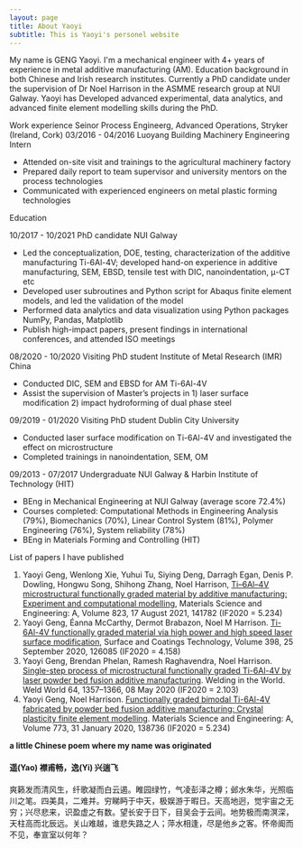 ```yaml
---
layout: page
title: About Yaoyi
subtitle: This is Yaoyi's personel website
---
```


My name is GENG Yaoyi. I'm a mechanical engineer with 4+ years of experience in metal additive manufacturing (AM). Education background in both Chinese and Irish research institutes. Currently a PhD candidate under the supervision of Dr Noel Harrison in the ASMME research group at NUI Galway. Yaoyi has Developed advanced experimental, data analytics, and advanced finite element modelling skills during the PhD. 

Work experience 
Seinor Process Engineerg, Advanced Operations, Stryker (Ireland, Cork)
03/2016 - 04/2016	Luoyang Building Machinery 		Engineering Intern 
- Attended on-site visit and trainings to the agricultural machinery factory
- Prepared daily report to team supervisor and university mentors on the process technologies
- Communicated with experienced engineers on metal plastic forming technologies 

Education

10/2017 - 10/2021	PhD candidate			NUI Galway  
- Led the conceptualization, DOE, testing, characterization of the additive manufacturing Ti-6Al-4V; developed hand-on experience in additive manufacturing, SEM, EBSD, tensile test with DIC, nanoindentation, μ-CT etc
- Developed user subroutines and Python script for Abaqus finite element models, and led the validation of the model
- Performed data analytics and data visualization using Python packages NumPy, Pandas, Matplotlib 
- Publish high-impact papers, present findings in international conferences, and attended ISO meetings

08/2020 - 10/2020	Visiting PhD student 			Institute of Metal Research (IMR) China  
- Conducted DIC, SEM and EBSD for AM Ti-6Al-4V
- Assist the supervision of Master’s projects in 1) laser surface modification 2) impact hydroforming of dual phase steel

09/2019 - 01/2020	Visiting PhD student			Dublin City University  
- Conducted laser surface modification on Ti-6Al-4V and investigated the effect on microstructure
- Completed trainings in nanoindentation, SEM, OM 

09/2013 - 07/2017	Undergraduate 	NUI Galway & Harbin Institute of Technology (HIT)  
- BEng in Mechanical Engineering at NUI Galway (average score 72.4%)
 - Courses completed: Computational Methods in Engineering Analysis (79%), Biomechanics (70%), Linear Control System (81%), Polymer Engineering (76%), System reliability (78%)
- BEng in Materials Forming and Controlling (HIT)	

List of papers I have published 
1. Yaoyi Geng, Wenlong Xie, Yuhui Tu, Siying Deng, Darragh Egan, Denis P. Dowling, Hongwu Song, Shihong Zhang, Noel Harrison, [Ti–6Al–4V microstructural functionally graded material by additive manufacturing: Experiment and computational modelling](www.sciencedirect.com/science/article/pii/S0921509321010480), Materials Science and Engineering: A, Volume 823, 17 August 2021, 141782 (IF2020 = 5.234)
2. Yaoyi Geng, Éanna McCarthy, Dermot Brabazon, Noel M Harrison. [Ti-6Al-4V functionally graded material via high power and high speed laser surface modification](www.sciencedirect.com/science/article/pii/S0257897220307544), Surface and Coatings Technology, Volume 398, 25 September 2020, 126085 (IF2020 = 4.158)
3. Yaoyi Geng, Brendan Phelan, Ramesh Raghavendra, Noel Harrison. [Single-step process of microstructural functionally graded Ti-6Al-4V by laser powder bed fusion additive manufacturing](https://link.springer.com/article/10.1007/s40194-020-00907-1). Welding in the World. Weld World 64, 1357–1366, 08 May 2020 (IF2020 = 2.103)
4. Yaoyi Geng, Noel Harrison. [Functionally graded bimodal Ti-6Al-4V fabricated by powder bed fusion additive manufacturing: Crystal plasticity finite element modelling](https://www.sciencedirect.com/science/article/pii/S0921509319315229). Materials Science and Engineering: A, Volume 773, 31 January 2020, 138736 (IF2020 = 5.234)	

**a little Chinese poem where my name was originated**

#### **遥(Yao)** 襟甫畅，**逸(Yi)** 兴遄飞

爽籁发而清风生，纤歌凝而白云遏。睢园绿竹，气凌彭泽之樽；邺水朱华，光照临川之笔。四美具，二难并。穷睇眄于中天，极娱游于暇日。天高地迥，觉宇宙之无穷；兴尽悲来，识盈虚之有数。望长安于日下，目吴会于云间。地势极而南溟深，天柱高而北辰远。关山难越，谁悲失路之人；萍水相逢，尽是他乡之客。怀帝阍而不见，奉宣室以何年？

